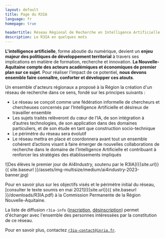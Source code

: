 ```yaml
---
layout: default
title: Page du R3IA
language: fr 
homepage: true

headertitle: Réseau Régional de Recherche en Intelligence Artificielle
description: Le R3IA en quelques mots
---
```



**L'intelligence artificielle**, forme aboutie du numérique, devient un **enjeu majeur des politiques de développement territorial** à travers ses implications en matière de formation, recherche et innovation. **La Nouvelle-Aquitaine compte des acteurs académiques et économiques de premier plan sur ce sujet**. Pour réaliser l'impact de ce potentiel, **nous devons ensemble faire connaître, conforter et développer ces atouts**.

Un ensemble d'acteurs régionaux a proposé à la Région la création d'un réseau de recherche dans ce sens, fondé sur les principes suivants :

- Le réseau se conçoit comme une fédération informelle de chercheurs et chercheuses concernés par l’Intelligence Artificielle et désireux de travailler ensemble
- Les sujets traités relèveront du cœur de l’IA, de son intégration à d’autres technologies, de son application dans des domaines particuliers, et de son étude en tant que construction socio-technique
- Le périmètre du réseau sera évolutif
- Le réseau mettra en place et coordonnera avant tout un ensemble cohérent d’actions visant à faire émerger de nouvelles collaborations de recherche dans le domaine de l’Intelligence Artificielle et contribuant à renforcer les stratégies des établissements impliqués

![Des élèves le premier jour de AI4Industry, soutenu par le R3IA]({{site.url}}{{ site.baseurl }}/assets/img-multisize/medium/ai4industry-2023-banner.jpg)

Pour en savoir plus sur les objectifs visés et le périmètre initial du réseau, [consulter le texte soumis en mai 2021]({{site.url}}{{ site.baseurl }}/downloads/R3IA.pdf) à la Commission Permanente de la Région Nouvelle-Aquitaine.

La liste de diffusion `r3ia-info` ([inscription](https://sympa.inria.fr/sympa/subscribe/r3ia-info), [désinscription](https://sympa.inria.fr/sympa/signoff/r3ia-info)) permet d'échanger avec l'ensemble des personnes intéressées par la constitution de ce réseau.

Pour en savoir plus, contactez [`r3ia-contact@inria.fr`](mailto:r3ia-contact@inria.fr).
